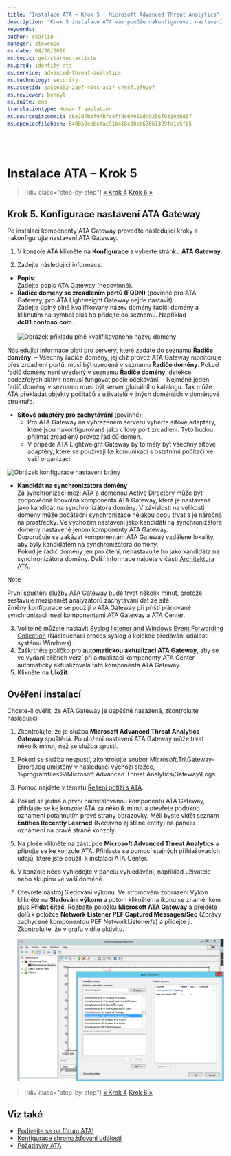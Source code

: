```yaml
---
title: "Instalace ATA – Krok 5 | Microsoft Advanced Threat Analytics"
description: "Krok 5 instalace ATA vám pomůže nakonfigurovat nastavení pro komponentu ATA Gateway."
keywords: 
author: rkarlin
manager: stevenpo
ms.date: 04/28/2016
ms.topic: get-started-article
ms.prod: identity-ata
ms.service: advanced-threat-analytics
ms.technology: security
ms.assetid: 2a5b6652-2aef-464c-ac17-c7e5f12f920f
ms.reviewer: bennyl
ms.suite: ems
translationtype: Human Translation
ms.sourcegitcommit: d6e7d7bef97bfc4ffde07959dd9256f0319d685f
ms.openlocfilehash: 6400a0eabefac91b418e00eb670b1329fa1b5fb5


---
```


# Instalace ATA – Krok 5

>[!div class="step-by-step"]
[« Krok 4](install-ata-step4.md)
[Krok 6 »](install-ata-step6.md)


## Krok 5. Konfigurace nastavení ATA Gateway
Po instalaci komponenty ATA Gateway proveďte následující kroky a nakonfigurujte nastavení ATA Gateway.

1.  V konzole ATA klikněte na **Konfigurace** a vyberte stránku **ATA Gateway**.

2.  Zadejte následující informace.

  - **Popis**: <br>Zadejte popis ATA Gateway (nepovinné).
  - **Řadiče domény se zrcadlením portů (FQDN)** (povinné pro ATA Gateway, pro ATA Lightweight Gateway nejde nastavit): <br>Zadejte úplný plně kvalifikovaný název domény řadiči domény a kliknutím na symbol plus ho přidejte do seznamu. Například **dc01.contoso.com**.<br /><br />![Obrázek příkladu plně kvalifikovaného názvu domény](media/ATAGWDomainController.png)

Následující informace platí pro servery, které zadáte do seznamu **Řadiče domény**: – Všechny řadiče domény, jejichž provoz ATA Gateway monitoruje přes zrcadlení portů, musí být uvedené v seznamu **Řadiče domény**. Pokud řadič domény není uvedený v seznamu **Řadiče domény**, detekce podezřelých aktivit nemusí fungovat podle očekávání.
– Nejméně jeden řadič domény v seznamu musí být server globálního katalogu. Tak může ATA překládat objekty počítačů a uživatelů v jiných doménách v doménové struktuře.

 - **Síťové adaptéry pro zachytávání** (povinné):<br>
     - Pro ATA Gateway na vyhrazeném serveru vyberte síťové adaptéry, které jsou nakonfigurované jako cílový port zrcadlení. Tyto budou přijímat zrcadlený provoz řadičů domén.
     - V případě ATA Lightweight Gateway by to měly být všechny síťové adaptéry, které se používají ke komunikaci s ostatními počítači ve vaší organizaci.

![Obrázek konfigurace nastavení brány](media/ATA-Config-GW-Settings.jpg)

 - **Kandidát na synchronizátora domény**<br>
Za synchronizaci mezi ATA a doménou Active Directory může být zodpovědná libovolná komponenta ATA Gateway, která je nastavená jako kandidát na synchronizátora domény. V závislosti na velikosti domény může počáteční synchronizace nějakou dobu trvat a je náročná na prostředky. Ve výchozím nastavení jako kandidáti na synchronizátora domény nastavené jenom komponenty ATA Gateway. <br>Doporučuje se zakázat komponentám ATA Gateway vzdálené lokality, aby byly kandidátem na synchronizátora domény.<br>Pokud je řadič domény jen pro čtení, nenastavujte ho jako kandidáta na synchronizátora domény. Další informace najdete v části [Architektura ATA](/advanced-threat-analytics/plan-design/ata-architecture#ata-lightweight-gateway-features).

> [!NOTE] 
> První spuštění služby ATA Gateway bude trvat několik minut, protože sestavuje mezipaměť analyzátorů zachytávání dat ze sítě.<br>
> Změny konfigurace se použijí v ATA Gateway při příští plánované synchronizaci mezi komponentami ATA Gateway a ATA Center.



    

3. Volitelně můžete nastavit [Syslog listener and Windows Event Forwarding Collection](configure-event-collection.md) (Naslouchací proces syslog a kolekce předávání událostí systému Windows). 
4. Zaškrtněte políčko pro **automatickou aktualizaci ATA Gateway**, aby se ve vydání příštích verzí při aktualizaci komponenty ATA Center automaticky aktualizovala tato komponenta ATA Gateway.
3.  Klikněte na **Uložit**.


## Ověření instalací
Chcete-li ověřit, že ATA Gateway je úspěšně nasazená, zkontrolujte následující:

1.  Zkontrolujte, že je služba **Microsoft Advanced Threat Analytics Gateway** spuštěná. Po uložení nastavení ATA Gateway může trvat několik minut, než se služba spustí.

2.  Pokud se služba nespustí, zkontrolujte soubor Microsoft.Tri.Gateway-Errors.log umístěný v následující výchozí složce, %programfiles%\Microsoft Advanced Threat Analytics\Gateway\Logs.

3.  Pomoc najdete v tématu [Řešení potíží s ATA](/advanced-threat-analytics/troubleshoot/troubleshooting-ata-known-errors).

4.  Pokud se jedná o první nainstalovanou komponentu ATA Gateway, přihlaste se ke konzole ATA za několik minut a otevřete podokno oznámení potáhnutím pravé strany obrazovky. Měli byste vidět seznam **Entities Recently Learned** (Nedávno zjištěné entity) na panelu oznámení na pravé straně konzoly.

5.  Na ploše klikněte na zástupce **Microsoft Advanced Threat Analytics** a připojte se ke konzole ATA. Přihlaste se pomocí stejných přihlašovacích údajů, které jste použili k instalaci ATA Center.
6.  V konzole něco vyhledejte v panelu vyhledávání, například uživatele nebo skupinu ve vaší doméně.
7.  Otevřete nástroj Sledování výkonu. Ve stromovém zobrazení Výkon klikněte na **Sledování výkonu** a potom klikněte na ikonu se znaménkem plus **Přidat čítač**. Rozbalte položku **Microsoft ATA Gateway** a přejděte dolů k položce **Network Listener PEF Captured Messages/Sec** (Zprávy zachycené komponentou PEF NetworkListener/s) a přidejte ji. Zkontrolujte, že v grafu vidíte aktivitu.

    ![Obrázek přidání čítačů výkonu](media/ATA-performance-monitoring-add-counters.png)


>[!div class="step-by-step"]
[« Krok 4](install-ata-step4.md)
[Krok 6 »](install-ata-step6.md)

## Viz také

- [Podívejte se na fórum ATA!](https://social.technet.microsoft.com/Forums/security/home?forum=mata)
- [Konfigurace shromažďování událostí](configure-event-collection.md)
- [Požadavky ATA](/advanced-threat-analytics/plan-design/ata-prerequisites)




<!--HONumber=Jun16_HO4-->



